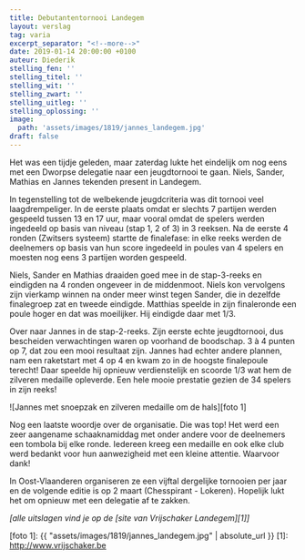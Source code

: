 ```yaml
---
title: Debutantentornooi Landegem
layout: verslag
tag: varia
excerpt_separator: "<!--more-->"
date: 2019-01-14 20:00:00 +0100
auteur: Diederik
stelling_fen: ''
stelling_titel: ''
stelling_wit: ''
stelling_zwart: ''
stelling_uitleg: ''
stelling_oplossing: ''
image:
  path: 'assets/images/1819/jannes_landegem.jpg'
draft: false
---
```

Het was een tijdje geleden, maar zaterdag lukte het eindelijk om nog eens met een Dworpse delegatie naar een jeugdtornooi te gaan. Niels, Sander, Mathias en Jannes tekenden present in Landegem.

In tegenstelling tot de welbekende jeugdcriteria was dit tornooi veel laagdrempeliger. In de eerste plaats omdat er slechts 7 partijen werden gespeeld tussen 13 en 17 uur, maar vooral omdat de spelers werden ingedeeld op basis van niveau (stap 1, 2 of 3) in 3 reeksen. Na de eerste 4 ronden (Zwitsers systeem) startte de finalefase: in elke reeks werden de deelnemers op basis van hun score ingedeeld in poules van 4 spelers en moesten nog eens 3 partijen worden gespeeld.

Niels, Sander en Mathias draaiden goed mee in de stap-3-reeks en eindigden na 4 ronden ongeveer in de middenmoot. Niels kon vervolgens zijn vierkamp winnen na onder meer winst tegen Sander, die in dezelfde finalegroep zat en tweede eindigde. Matthias speelde in zijn finaleronde een poule hoger en dat was moeilijker. Hij eindigde daar met 1/3.

Over naar Jannes in de stap-2-reeks. Zijn eerste echte jeugdtornooi, dus bescheiden verwachtingen waren op voorhand de boodschap. 3 à 4 punten op 7, dat zou een mooi resultaat zijn. Jannes had echter andere plannen, nam een raketstart met 4 op 4 en kwam zo in de hoogste finalepoule terecht! Daar speelde hij opnieuw verdienstelijk en scoorde 1/3 wat hem de zilveren medaille opleverde. Een hele mooie prestatie gezien de 34 spelers in zijn reeks!

![Jannes met snoepzak en zilveren medaille om de hals][foto 1]

Nog een laatste woordje over de organisatie. Die was top! Het werd een zeer aangename schaaknamiddag met onder andere voor de deelnemers een tombola bij elke ronde. Iedereen kreeg een medaille en ook elke club werd bedankt voor hun aanwezigheid met een kleine attentie. Waarvoor dank!

In Oost-Vlaanderen organiseren ze een vijftal dergelijke tornooien per jaar en de volgende editie is op 2 maart (Chesspirant - Lokeren). Hopelijk lukt het om opnieuw met een delegatie af te zakken.

_[alle uitslagen vind je op de [site van Vrijschaker Landegem][1]]_

[foto 1]: {{ "assets/images/1819/jannes_landegem.jpg" | absolute_url }}
[1]: http://www.vrijschaker.be
